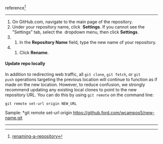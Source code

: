 reference[^1]

***

1. On GitHub.com, navigate to the main page of the repository.
2. Under your repository name, click  **Settings**. If you cannot see the "Settings" tab, select the  dropdown menu, then click **Settings**.
3. 1. In the **Repository Name** field, type the new name of your repository.
4. 1. Click **Rename**.

#### Update repo locally

In addition to redirecting web traffic, all `git clone`, `git fetch`, or `git push` operations targeting the previous location will continue to function as if made on the new location. However, to reduce confusion, we strongly recommend updating any existing local clones to point to the new repository URL. You can do this by using `git remote` on the command line:


```
git remote set-url origin NEW_URL
```

Sample:
*git remote set-url origin https://github.ford.com/wcampos5/new-name.git


***

[^1]:[renaming-a-repository](https://docs.github.com/en/repositories/creating-and-managing-repositories/renaming-a-repository)


